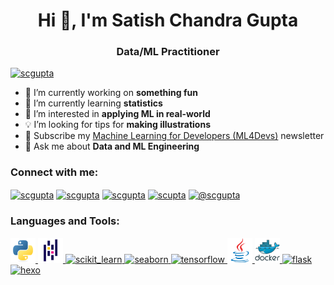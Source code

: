 <h1 align="center">Hi 👋, I'm Satish Chandra Gupta</h1>
<h3 align="center">Data/ML Practitioner</h3>

<p align="left"> <a href="https://twitter.com/scgupta" target="blank"><img src="https://img.shields.io/twitter/follow/scgupta?logo=twitter&style=for-the-badge" alt="scgupta" /></a> </p>

- 🔭 I’m currently working on **something fun**
- 🌱 I’m currently learning **statistics**
- 👀 I’m interested in **applying ML in real-world**
- 💡 I’m looking for tips for **making illustrations**
- 📝 Subscribe my [Machine Learning for Developers (ML4Devs)](https://www.ML4Devs.com/newsletter) newsletter
- 💬 Ask me about **Data and ML Engineering**

<h3 align="left">Connect with me:</h3>
<p align="left">
<a href="https://dev.to/scgupta" target="blank"><img align="center" src="https://raw.githubusercontent.com/codemaker2015/github-profile-readme-generator/master/src/images/icons/Social/devto.svg" alt="scgupta" height="30" width="40" /></a>
<a href="https://twitter.com/scgupta" target="blank"><img align="center" src="https://raw.githubusercontent.com/codemaker2015/github-profile-readme-generator/master/src/images/icons/Social/twitter.svg" alt="scgupta" height="30" width="40" /></a>
<a href="https://linkedin.com/in/scgupta" target="blank"><img align="center" src="https://raw.githubusercontent.com/codemaker2015/github-profile-readme-generator/master/src/images/icons/Social/linked-in-alt.svg" alt="scgupta" height="30" width="40" /></a>
<a href="https://kaggle.com/scupta" target="blank"><img align="center" src="https://raw.githubusercontent.com/codemaker2015/github-profile-readme-generator/master/src/images/icons/Social/kaggle.svg" alt="scupta" height="30" width="40" /></a>
<a href="https://medium.com/@scgupta" target="blank"><img align="center" src="https://raw.githubusercontent.com/codemaker2015/github-profile-readme-generator/master/src/images/icons/Social/medium.svg" alt="@scgupta" height="30" width="40" /></a>
</p>

<h3 align="left">Languages and Tools:</h3>
<p align="left">
  <a href="https://www.python.org" target="_blank" rel="noreferrer"> <img src="https://raw.githubusercontent.com/devicons/devicon/master/icons/python/python-original.svg" alt="python" width="40" height="40"/> </a> 
  <a href="https://pandas.pydata.org/" target="_blank" rel="noreferrer"> <img src="https://raw.githubusercontent.com/devicons/devicon/2ae2a900d2f041da66e950e4d48052658d850630/icons/pandas/pandas-original.svg" alt="pandas" width="40" height="40"/> </a> 
  <a href="https://scikit-learn.org/" target="_blank" rel="noreferrer"> <img src="https://upload.wikimedia.org/wikipedia/commons/0/05/Scikit_learn_logo_small.svg" alt="scikit_learn" width="40" height="40"/> </a> 
  <a href="https://seaborn.pydata.org/" target="_blank" rel="noreferrer"> <img src="https://seaborn.pydata.org/_images/logo-mark-lightbg.svg" alt="seaborn" width="40" height="40"/> </a> 
  <a href="https://www.tensorflow.org" target="_blank" rel="noreferrer"> <img src="https://www.vectorlogo.zone/logos/tensorflow/tensorflow-icon.svg" alt="tensorflow" width="40" height="40"/> </a> 
  <a href="https://www.java.com" target="_blank" rel="noreferrer"> <img src="https://raw.githubusercontent.com/devicons/devicon/master/icons/java/java-original.svg" alt="java" width="40" height="40"/> </a> 
  <a href="https://www.docker.com/" target="_blank" rel="noreferrer"> <img src="https://raw.githubusercontent.com/devicons/devicon/master/icons/docker/docker-original-wordmark.svg" alt="docker" width="40" height="40"/> </a> 
  <a href="https://flask.palletsprojects.com/" target="_blank" rel="noreferrer"> <img src="https://www.vectorlogo.zone/logos/pocoo_flask/pocoo_flask-icon.svg" alt="flask" width="40" height="40"/> </a> 
  <a href="hexo.io/" target="_blank" rel="noreferrer"> <img src="https://www.vectorlogo.zone/logos/hexoio/hexoio-icon.svg" alt="hexo" width="40" height="40"/> </a> 
</p>

<!--
<h3 align="left">Support:</h3>
<p><a href="https://www.buymeacoffee.com/scgupta"> <img align="left" src="https://cdn.buymeacoffee.com/buttons/v2/default-yellow.png" height="50" width="210" alt="scgupta" /></a></p><br><br>
-->
